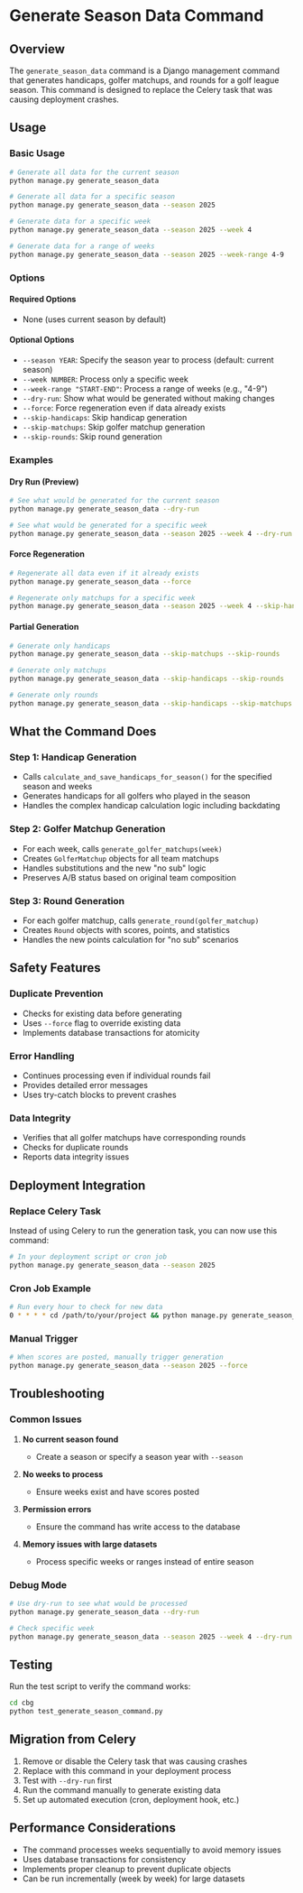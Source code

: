 # Generate Season Data Command

## Overview
The `generate_season_data` command is a Django management command that generates handicaps, golfer matchups, and rounds for a golf league season. This command is designed to replace the Celery task that was causing deployment crashes.

## Usage

### Basic Usage
```bash
# Generate all data for the current season
python manage.py generate_season_data

# Generate all data for a specific season
python manage.py generate_season_data --season 2025

# Generate data for a specific week
python manage.py generate_season_data --season 2025 --week 4

# Generate data for a range of weeks
python manage.py generate_season_data --season 2025 --week-range 4-9
```

### Options

#### Required Options
- None (uses current season by default)

#### Optional Options
- `--season YEAR`: Specify the season year to process (default: current season)
- `--week NUMBER`: Process only a specific week
- `--week-range "START-END"`: Process a range of weeks (e.g., "4-9")
- `--dry-run`: Show what would be generated without making changes
- `--force`: Force regeneration even if data already exists
- `--skip-handicaps`: Skip handicap generation
- `--skip-matchups`: Skip golfer matchup generation
- `--skip-rounds`: Skip round generation

### Examples

#### Dry Run (Preview)
```bash
# See what would be generated for the current season
python manage.py generate_season_data --dry-run

# See what would be generated for a specific week
python manage.py generate_season_data --season 2025 --week 4 --dry-run
```

#### Force Regeneration
```bash
# Regenerate all data even if it already exists
python manage.py generate_season_data --force

# Regenerate only matchups for a specific week
python manage.py generate_season_data --season 2025 --week 4 --skip-handicaps --skip-rounds --force
```

#### Partial Generation
```bash
# Generate only handicaps
python manage.py generate_season_data --skip-matchups --skip-rounds

# Generate only matchups
python manage.py generate_season_data --skip-handicaps --skip-rounds

# Generate only rounds
python manage.py generate_season_data --skip-handicaps --skip-matchups
```

## What the Command Does

### Step 1: Handicap Generation
- Calls `calculate_and_save_handicaps_for_season()` for the specified season and weeks
- Generates handicaps for all golfers who played in the season
- Handles the complex handicap calculation logic including backdating

### Step 2: Golfer Matchup Generation
- For each week, calls `generate_golfer_matchups(week)`
- Creates `GolferMatchup` objects for all team matchups
- Handles substitutions and the new "no sub" logic
- Preserves A/B status based on original team composition

### Step 3: Round Generation
- For each golfer matchup, calls `generate_round(golfer_matchup)`
- Creates `Round` objects with scores, points, and statistics
- Handles the new points calculation for "no sub" scenarios

## Safety Features

### Duplicate Prevention
- Checks for existing data before generating
- Uses `--force` flag to override existing data
- Implements database transactions for atomicity

### Error Handling
- Continues processing even if individual rounds fail
- Provides detailed error messages
- Uses try-catch blocks to prevent crashes

### Data Integrity
- Verifies that all golfer matchups have corresponding rounds
- Checks for duplicate rounds
- Reports data integrity issues

## Deployment Integration

### Replace Celery Task
Instead of using Celery to run the generation task, you can now use this command:

```bash
# In your deployment script or cron job
python manage.py generate_season_data --season 2025
```

### Cron Job Example
```bash
# Run every hour to check for new data
0 * * * * cd /path/to/your/project && python manage.py generate_season_data --season 2025
```

### Manual Trigger
```bash
# When scores are posted, manually trigger generation
python manage.py generate_season_data --season 2025 --force
```

## Troubleshooting

### Common Issues

1. **No current season found**
   - Create a season or specify a season year with `--season`

2. **No weeks to process**
   - Ensure weeks exist and have scores posted

3. **Permission errors**
   - Ensure the command has write access to the database

4. **Memory issues with large datasets**
   - Process specific weeks or ranges instead of entire season

### Debug Mode
```bash
# Use dry-run to see what would be processed
python manage.py generate_season_data --dry-run

# Check specific week
python manage.py generate_season_data --season 2025 --week 4 --dry-run
```

## Testing

Run the test script to verify the command works:
```bash
cd cbg
python test_generate_season_command.py
```

## Migration from Celery

1. Remove or disable the Celery task that was causing crashes
2. Replace with this command in your deployment process
3. Test with `--dry-run` first
4. Run the command manually to generate existing data
5. Set up automated execution (cron, deployment hook, etc.)

## Performance Considerations

- The command processes weeks sequentially to avoid memory issues
- Uses database transactions for consistency
- Implements proper cleanup to prevent duplicate objects
- Can be run incrementally (week by week) for large datasets 